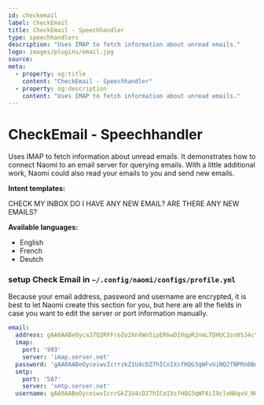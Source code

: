 ```yaml
---
id: checkemail
label: CheckEmail
title: CheckEmail - Speechhandler
type: speechhandlers
description: "Uses IMAP to fetch information about unread emails."
logo: images/plugins/email.jpg
source:
meta:
  - property: og:title
    content: "CheckEmail - Speechhandler"
  - property: og:description
    content: "Uses IMAP to fetch information about unread emails."
---
```



# CheckEmail - Speechhandler

<PluginLogo/> 

Uses IMAP to fetch information about unread emails. It demonstrates how to connect Naomi to an email server for querying emails. With a little additional work, Naomi could also read your emails to you and send new emails.

**Intent templates:**

 CHECK MY INBOX
 DO I HAVE ANY NEW EMAIL?
 ARE THERE ANY NEW EMAILS?

**Available languages:**

* English
* French
* Deutch

### setup Check Email in `~/.config/naomi/configs/profile.yml`

Because your email address, password and username are encrypted, it is best to let Naomi create this section for you, but here are all the fields in case you want to edit the server or port information manually.
```yaml
email:
  address: gAA0AABeOyca37Q2RFFroZo2XnXWn5ipERkwDI0qpR2nmLTDHUC3zo05J4cYA8oem7gUDj9QZg_ZMk1Gb0Nm5lU1tbzay6vZtg==
  imap:
    port: '993'
    server: 'imap.server.net'
  password: 'gAA0AABeOyceiwvIcrrzkZ1U4cDZ7hICoIXsfHQG3qWFvUiNQ2TNPRn8BqboxIH-KJDfwRgYafRSfN8iWYlqcTqg6iI9cloN6q=='
  smtp:
    port: '587'
    server: 'smtp.server.net'
  username: gAA0AABeOyceiwvIcrrGkZ1U4cDZ7hICoIXsfHQG3qWF6iI9cloN6qvU_NQ2TNPRn8BqboxIH-KJDfwRgYafRSfN8iWYlqcTqg==
```

<EditPageLink/>